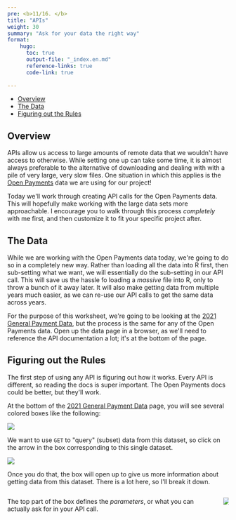 ```yaml
---
pre: <b>11/16. </b>
title: "APIs"
weight: 30
summary: "Ask for your data the right way"
format:
    hugo:
      toc: true
      output-file: "_index.en.md"
      reference-links: true
      code-link: true
      
---
```




-   [Overview][]
-   [The Data][]
-   [Figuring out the Rules][]

## Overview

APIs allow us access to large amounts of remote data that we wouldn't have access to otherwise. While setting one up can take some time, it is almost always preferable to the alternative of downloading and dealing with with a pile of very large, very slow files. One situation in which this applies is the [Open Payments][] data we are using for our project!

Today we'll work through creating API calls for the Open Payments data. This will hopefully make working with the large data sets more approachable. I encourage you to walk through this process *completely* with me first, and then customize it to fit your specific project after.

## The Data

While we are working with the Open Payments data today, we're going to do so in a completely new way. Rather than loading all the data into R first, then sub-setting what we want, we will essentially do the sub-setting in our API call. This will save us the hassle fo loading a *massive* file into R, only to throw a bunch of it away later. It will also make getting data from multiple years much easier, as we can re-use our API calls to get the same data across years.

For the purpose of this worksheet, we're going to be looking at the [2021 General Payment Data][], but the process is the same for any of the Open Payments data. Open up the data page in a browser, as we'll need to reference the API documentation a lot; it's at the bottom of the page.

## Figuring out the Rules

The first step of using any API is figuring out how it works. Every API is different, so reading the docs is super important. The Open Payments docs could be better, but they'll work.

At the bottom of the [2021 General Payment Data][] page, you will see several colored boxes like the following:

![][1]

We want to use `GET` to "query" (subset) data from this dataset, so click on the arrow in the box corresponding to this single dataset.

![][2]

Once you do that, the box will open up to give us more information about getting data from this dataset. There is a lot here, so I'll break it down.

<div class="columns">

<div class="column">

The top part of the box defines the *parameters*, or what you can actually ask for in your API call.

</div>

<div class="column">

![][3]

</div>

</div>

  [Overview]: #overview
  [The Data]: #the-data
  [Figuring out the Rules]: #figuring-out-the-rules
  [Open Payments]: https://openpaymentsdata.cms.gov/
  [2021 General Payment Data]: https://openpaymentsdata.cms.gov/dataset/0380bbeb-aea1-58b6-b708-829f92a48202
  [1]: img/api_docs_1.png
  [2]: img/api_docs_2.png
  [3]: img/api_docs_3.png
